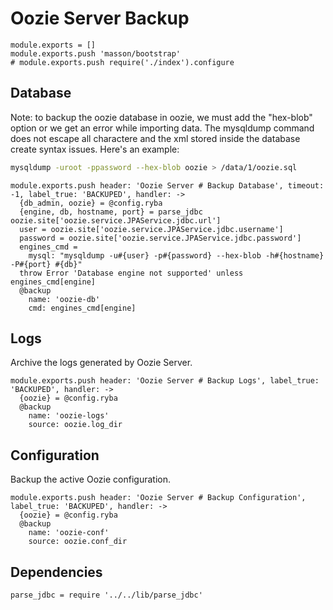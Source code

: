 
# Oozie Server Backup

    module.exports = []
    module.exports.push 'masson/bootstrap'
    # module.exports.push require('./index').configure

## Database

Note: to backup the oozie database in oozie, we must add the "hex-blob" option or
we get an error while importing data. The mysqldump command does not escape all
charactere and the xml stored inside the database create syntax issues. Here's
an example:

```bash
mysqldump -uroot -ppassword --hex-blob oozie > /data/1/oozie.sql
```

    module.exports.push header: 'Oozie Server # Backup Database', timeout: -1, label_true: 'BACKUPED', handler: ->
      {db_admin, oozie} = @config.ryba
      {engine, db, hostname, port} = parse_jdbc oozie.site['oozie.service.JPAService.jdbc.url']
      user = oozie.site['oozie.service.JPAService.jdbc.username']
      password = oozie.site['oozie.service.JPAService.jdbc.password']
      engines_cmd =
        mysql: "mysqldump -u#{user} -p#{password} --hex-blob -h#{hostname} -P#{port} #{db}"
      throw Error 'Database engine not supported' unless engines_cmd[engine]
      @backup
        name: 'oozie-db'
        cmd: engines_cmd[engine]


## Logs

Archive the logs generated by Oozie Server.

    module.exports.push header: 'Oozie Server # Backup Logs', label_true: 'BACKUPED', handler: ->
      {oozie} = @config.ryba
      @backup
        name: 'oozie-logs'
        source: oozie.log_dir


## Configuration

Backup the active Oozie configuration.

    module.exports.push header: 'Oozie Server # Backup Configuration', label_true: 'BACKUPED', handler: ->
      {oozie} = @config.ryba
      @backup
        name: 'oozie-conf'
        source: oozie.conf_dir

## Dependencies

    parse_jdbc = require '../../lib/parse_jdbc'
